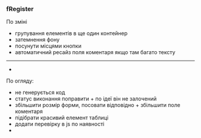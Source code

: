 ### fRegister

По зміні
+ групування елементів в ще один контейнер
+ затемнення фону
+ посунути місцями кнопки
+ автоматичний ресайз поля коментаря якщо там багато тексту
***
- 

По огляду:
- не генерується код
- статус виконання поправити + по ідеї він не залочений
- збільшити розмір форми, посовати відповідно + збільшити поле коментаря
- підібрати красивий елемент таблиці
- додати перевірку в js по наявності
- 